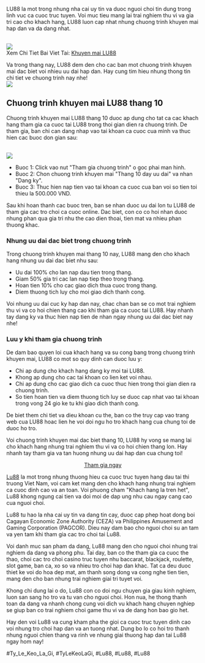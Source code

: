 <p>LU88 la mot trong nhung nha cai uy tin va duoc nguoi choi tin dung trong linh vuc ca cuoc truc tuyen. Voi muc tieu mang lai trai nghiem thu vi va gia tri cao cho khach hang, LU88 luon cap nhat nhung chuong trinh khuyen mai hap dan va da dang nhat.</p><br><img src="https://lu88.love/wp-content/uploads/2025/02/logo.webp"></br>
Xem Chi Tiet Bai Viet Tai: <a href="https://lu88.love/khuyen-mai/">Khuyen mai LU88</a><p>Va trong thang nay, LU88 dem den cho cac ban mot chuong trinh khuyen mai dac biet voi nhieu uu dai hap dan. Hay cung tim hieu nhung thong tin chi tiet ve chuong trinh nay nhe!<br><img src="https://lu88.love/wp-content/uploads/2025/03/khuyen-mai-khi-nap-casino-voi-gia-tri-lon-nhat-2025.webp"></br><h2>Chuong trinh khuyen mai LU88 thang 10</h2><p>Chuong trinh khuyen mai LU88 thang 10 duoc ap dung cho tat ca cac khach hang tham gia ca cuoc tai LU88 trong thoi gian dien ra chuong trinh. De tham gia, ban chi can dang nhap vao tai khoan ca cuoc cua minh va thuc hien cac buoc don gian sau:</p><br><img src="https://lu88.love/wp-content/uploads/2025/03/khuyen-mai-khi-nap-slot-co-hoi-vang-danh-cho-game-thu.webp"></br><ul>
<li>Buoc 1: Click vao nut "Tham gia chuong trinh" o goc phai man hinh.</li>
<li>Buoc 2: Chon chuong trinh khuyen mai "Thang 10 day uu dai" va nhan "Dang ky".</li>
<li>Buoc 3: Thuc hien nap tien vao tai khoan ca cuoc cua ban voi so tien toi thieu la 500.000 VND.</li>
</ul><p>Sau khi hoan thanh cac buoc tren, ban se nhan duoc uu dai lon tu LU88 de tham gia cac tro choi ca cuoc online. Dac biet, con co co hoi nhan duoc nhung phan qua gia tri nhu the cao dien thoai, tien mat va nhieu phan thuong khac.<h3>Nhung uu dai dac biet trong chuong trinh</h3><p>Trong chuong trinh khuyen mai thang 10 nay, LU88 mang den cho khach hang nhung uu dai dac biet nhu sau:</p><ul>
<li>Uu dai 100% cho lan nap dau tien trong thang.</li>
<li>Giam 50% gia tri cac lan nap tiep theo trong thang.</li>
<li>Hoan tien 10% cho cac giao dich thua cuoc trong thang.</li>
<li>Diem thuong tich luy cho moi giao dich thanh cong.</li>
</ul><p>Voi nhung uu dai cuc ky hap dan nay, chac chan ban se co mot trai nghiem thu vi va co hoi chien thang cao khi tham gia ca cuoc tai LU88. Hay nhanh tay dang ky va thuc hien nap tien de nhan ngay nhung uu dai dac biet nay nhe!<h3>Luu y khi tham gia chuong trinh</h3><p>De dam bao quyen loi cua khach hang va su cong bang trong chuong trinh khuyen mai, LU88 co mot so quy dinh can duoc luu y:</p><ul>
<li>Chi ap dung cho khach hang dang ky moi tai LU88.</li>
<li>Khong ap dung cho cac tai khoan co lien ket voi nhau.</li>
<li>Chi ap dung cho cac giao dich ca cuoc thuc hien trong thoi gian dien ra chuong trinh.</li>
<li>So tien hoan tien va diem thuong tich luy se duoc cap nhat vao tai khoan trong vong 24 gio ke tu khi giao dich thanh cong.</li>
</ul><p>De biet them chi tiet va dieu khoan cu the, ban co the truy cap vao trang web cua LU88 hoac lien he voi doi ngu ho tro khach hang cua chung toi de duoc ho tro.</p><p>Voi chuong trinh khuyen mai dac biet thang 10, LU88 hy vong se mang lai cho khach hang nhung trai nghiem thu vi va co hoi chien thang lon. Hay nhanh tay tham gia va tan huong nhung uu dai hap dan cua chung toi!</p><p align="center"><a class="button" href="#">Tham gia ngay</a></p><p><a href="https://lu88.love/">Lu88</a> la mot trong nhung thuong hieu ca cuoc truc tuyen hang dau tai thi truong Viet Nam, voi cam ket mang den cho khach hang nhung trai nghiem ca cuoc dinh cao va an toan. Voi phuong cham "Khach hang la tren het", Lu88 khong ngung cai tien va doi moi de dap ung nhu cau ngay cang cao cua nguoi choi.

Lu88 tu hao la nha cai uy tin va dang tin cay, duoc cap phep hoat dong boi Cagayan Economic Zone Authority (CEZA) va Philippines Amusement and Gaming Corporation (PAGCOR). Dieu nay dam bao cho nguoi choi su an tam va yen tam khi tham gia cac tro choi tai Lu88.

Voi danh muc san pham da dang, Lu88 mang den cho nguoi choi nhung trai nghiem da dang va phong phu. Tai day, ban co the tham gia ca cuoc the thao, choi cac tro choi casino truc tuyen nhu baccarat, blackjack, roulette, slot game, ban ca, xo so va nhieu tro choi hap dan khac. Tat ca deu duoc thiet ke voi do hoa dep mat, am thanh song dong va cong nghe tien tien, mang den cho ban nhung trai nghiem giai tri tuyet voi.

Khong chi dung lai o do, Lu88 con co doi ngu chuyen gia giau kinh nghiem, luon san sang ho tro va tu van cho nguoi choi. Hon nua, he thong thanh toan da dang va nhanh chong cung voi dich vu khach hang chuyen nghiep se giup ban co trai nghiem choi game thu vi va de dang hon bao gio het.

Hay den voi Lu88 va cung kham pha the gioi ca cuoc truc tuyen dinh cao voi nhung tro choi hap dan va an tuong nhat. Dung bo lo co hoi tro thanh nhung nguoi chien thang va rinh ve nhung giai thuong hap dan tai Lu88 ngay hom nay!</p>
#Ty_Le_Keo_La_Gi, #TyLeKeoLaGi, #Lu88, #Lu88, #Lu88
